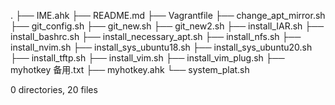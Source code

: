 .
├── IME.ahk
├── README.md
├── Vagrantfile
├── change_apt_mirror.sh
├── git_config.sh
├── git_new.sh
├── git_new2.sh
├── install_IAR.sh 
├── install_bashrc.sh
├── install_necessary_apt.sh
├── install_nfs.sh
├── install_nvim.sh
├── install_sys_ubuntu18.sh
├── install_sys_ubuntu20.sh
├── install_tftp.sh
├── install_vim.sh
├── install_vim_plug.sh
├── myhotkey 备用.txt
├── myhotkey.ahk
└── system_plat.sh

0 directories, 20 files
